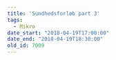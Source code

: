 ```yaml
---
title: 'Sundhedsforløb part 3'
tags:
  - Mikro
date_start: "2018-04-19T17:00:00"
date_end: "2018-04-19T18:30:00"
old_id: 7009
---
```

